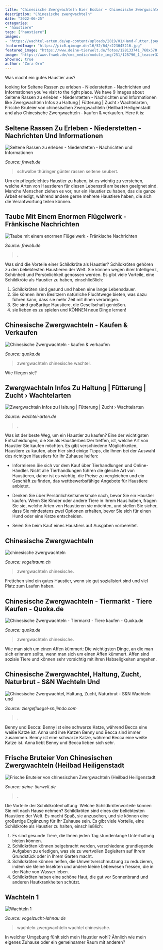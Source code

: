 ```yaml
---
title: "Chinesische Zwergwachteln Eier Essbar ~ Chinesische Zwergwachteln"
description: "Chinesische zwergwachteln"
date: "2022-06-25"
categories:
- "haustiere"
tags: ["haustiere"]
images:
- "https://wachtel-arten.de/wp-content/uploads/2019/01/Hand-Futter.jpeg"
featuredImage: "https://pic0.qimage.de/16/52/64/r223645216.jpg"
featured_image: "https://www.deine-tierwelt.de/fotos/128133741_760x570.jpg"
image: "https://www.fnweb.de/cms_media/module_img/251/125796_1_teaser320r132_img_00453745.jpg"
ShowToc: true
author: "Zora Orn"
---
```



Was macht ein gutes Haustier aus?

	

		
looking for Seltene Rassen zu erleben - Niederstetten - Nachrichten und Informationen you've visit to the right place. We have 9 Images about Seltene Rassen zu erleben - Niederstetten - Nachrichten und Informationen like Zwergwachteln Infos zu Haltung | Fütterung | Zucht › Wachtelarten, Frische Bruteier von chinesischen Zwergwachteln (Heilbad Heiligenstadt and also Chinesische Zwergwachteln - kaufen &amp; verkaufen. Here it is:
		
    
## Seltene Rassen Zu Erleben - Niederstetten - Nachrichten Und Informationen

<img loading=lazy src="https://www.fnweb.de/cms_media/module_img/251/125796_1_teaser320r132_img_00453745.jpg" onerror="this.onerror=null;this.src='https://tse2.mm.bing.net/th?id=OIP.ugy5c_uMQJaXWpAnKTjxpAAAAA&amp;pid=15.1';" alt="Seltene Rassen zu erleben - Niederstetten - Nachrichten und Informationen">

_Source: fnweb.de_

>schwalbe thüringer günter rassen seltene seubert. 

	

Um ein pflegeleichtes Haustier zu haben, ist es wichtig zu verstehen, welche Arten von Haustieren für diesen Lebensstil am besten geeignet sind. Manche Menschen ziehen es vor, nur ein Haustier zu haben, das die ganze Arbeit erledigt, während andere gerne mehrere Haustiere haben, die sich die Verantwortung teilen können.

    
## Taube Mit Einem Enormen Flügelwerk - Fränkische Nachrichten

<img loading=lazy src="https://www.fnweb.de/cms_media/module_img/663/331745_1_nocroparticledetail_img_01388375.jpg" onerror="this.onerror=null;this.src='https://tse4.mm.bing.net/th?id=OIP.ehWVyqDiab4nzedKgsn30gHaE9&amp;pid=15.1';" alt="Taube mit einem enormen Flügelwerk - Fränkische Nachrichten">

_Source: fnweb.de_

>. 

	

Was sind die Vorteile einer Schildkröte als Haustier?
Schildkröten gehören zu den beliebtesten Haustieren der Welt. Sie können wegen ihrer Intelligenz, Schönheit und Persönlichkeit genossen werden. Es gibt viele Vorteile, eine Schildkröte als Haustier zu haben, einschließlich:
1) Schildkröten sind gesund und haben eine lange Lebensdauer.
2) Sie können ihren Besitzern natürliche Fluchtwege bieten, was dazu führen kann, dass sie mehr Zeit mit ihnen verbringen.
3) Sie sind großartige Haustiere, die Gesellschaft genießen.
4) sie lieben es zu spielen und KÖNNEN neue Dinge lernen!

    
## Chinesische Zwergwachteln - Kaufen &amp; Verkaufen

<img loading=lazy src="https://pic0.qimage.de/53/10/32/s244321053.jpg" onerror="this.onerror=null;this.src='https://tse2.mm.bing.net/th?id=OIP.XMwiUpaq6dixkI3svSn8fwAAAA&amp;pid=15.1';" alt="Chinesische Zwergwachteln - kaufen &amp; verkaufen">

_Source: quoka.de_

>zwergwachteln chinesische wachtel. 

	

Wie fliegen sie?

    
## Zwergwachteln Infos Zu Haltung | Fütterung | Zucht › Wachtelarten

<img loading=lazy src="https://wachtel-arten.de/wp-content/uploads/2019/01/Hand-Futter.jpeg" onerror="this.onerror=null;this.src='https://tse1.mm.bing.net/th?id=OIP.WjlstWmCDzkSGMIunK5EYAHaFj&amp;pid=15.1';" alt="Zwergwachteln Infos zu Haltung | Fütterung | Zucht › Wachtelarten">

_Source: wachtel-arten.de_

>. 

	

Was ist der beste Weg, um ein Haustier zu kaufen?
Eine der wichtigsten Entscheidungen, die Sie als Haustierbesitzer treffen, ist, welche Art von Haustier Sie kaufen möchten. Es gibt verschiedene Möglichkeiten, Haustiere zu kaufen, aber hier sind einige Tipps, die Ihnen bei der Auswahl des richtigen Haustiers für Ihr Zuhause helfen:
- Informieren Sie sich vor dem Kauf über Tierhandlungen und Online-Händler. Nicht alle Tierhandlungen führen die gleiche Art von Haustieren, daher ist es wichtig, die Preise zu vergleichen und ein Geschäft zu finden, das wettbewerbsfähige Angebote für Haustiere anbietet.

- Denken Sie über Persönlichkeitsmerkmale nach, bevor Sie ein Haustier kaufen. Wenn Sie Kinder oder andere Tiere in Ihrem Haus haben, fragen Sie sie, welche Arten von Haustieren sie möchten, und stellen Sie sicher, dass Sie mindestens zwei Optionen erhalten, bevor Sie sich für einen Hund oder eine Katze entscheiden.

- Seien Sie beim Kauf eines Haustiers auf Ausgaben vorbereitet.

    
## Chinesische Zwergwachteln

<img loading=lazy src="http://www.vogeltraum.ch/index_htm_files/7.jpg" onerror="this.onerror=null;this.src='https://tse1.mm.bing.net/th?id=OIP.pAKe5K11wau_6v1-y-FTjQAAAA&amp;pid=15.1';" alt="chinesische zwergwachteln">

_Source: vogeltraum.ch_

>zwergwachteln chinesische. 

	

Frettchen sind ein gutes Haustier, wenn sie gut sozialisiert sind und viel Platz zum Laufen haben.

    
## Chinesische Zwergwachteln - Tiermarkt - Tiere Kaufen - Quoka.de

<img loading=lazy src="https://pic0.qimage.de/16/52/64/r223645216.jpg" onerror="this.onerror=null;this.src='https://tse1.mm.bing.net/th?id=OIP.HGUSlGYd11-ZQ6OnikaPFAAAAA&amp;pid=15.1';" alt="Chinesische Zwergwachteln - Tiermarkt - Tiere kaufen - Quoka.de">

_Source: quoka.de_

>zwergwachteln chinesische. 

	

Wie man sich um einen Affen kümmert: Die wichtigsten Dinge, an die man sich erinnern sollte, wenn man sich um einen Affen kümmert.
Affen sind soziale Tiere und können sehr vorsichtig mit ihren Habseligkeiten umgehen.

    
## Chinesische Zwergwachtel, Haltung, Zucht, Naturbrut - S&amp;N Wachteln Und

<img loading=lazy src="https://image.jimcdn.com/app/cms/image/transf/none/path/s288646dd2e6dccb5/image/ic0e99bfb16795391/version/1573204059/image.jpg" onerror="this.onerror=null;this.src='https://tse2.mm.bing.net/th?id=OIP.vabePTmOu_DS1yeaJ_9iggHaHa&amp;pid=15.1';" alt="Chinesische Zwergwachtel, Haltung, Zucht, Naturbrut - S&amp;N Wachteln und">

_Source: ziergefluegel-sn.jimdo.com_

>. 

	

Benny und Becca: Benny ist eine schwarze Katze, während Becca eine weiße Katze ist.
Anna und ihre Katzen Benny und Becca sind immer zusammen. Benny ist eine schwarze Katze, während Becca eine weiße Katze ist. Anna liebt Benny und Becca lieben sich sehr.

    
## Frische Bruteier Von Chinesischen Zwergwachteln (Heilbad Heiligenstadt

<img loading=lazy src="https://www.deine-tierwelt.de/fotos/128133741_760x570.jpg" onerror="this.onerror=null;this.src='https://tse4.mm.bing.net/th?id=OIP._6YbSwCLaYDx29yhHQxcSAHaFj&amp;pid=15.1';" alt="Frische Bruteier von chinesischen Zwergwachteln (Heilbad Heiligenstadt">

_Source: deine-tierwelt.de_

>. 

	

Die Vorteile der Schildkrötenhaltung: Welche Schildkrötenvorteile können Sie mit nach Hause nehmen?
Schildkröten sind eines der beliebtesten Haustiere der Welt. Es macht Spaß, sie anzusehen, und sie können eine großartige Ergänzung für Ihr Zuhause sein. Es gibt viele Vorteile, eine Schildkröte als Haustier zu halten, einschließlich:
1. Es sind gesunde Tiere, die Ihnen jeden Tag stundenlange Unterhaltung bieten können.
2. Schildkröten können beigebracht werden, verschiedene grundlegende Aufgaben zu erledigen, was sie zu wertvollen Begleitern auf Ihrem Grundstück oder in Ihrem Garten macht.
3. Schildkröten können helfen, die Umweltverschmutzung zu reduzieren, indem sie kleine Insekten und andere kleine Lebewesen fressen, die in der Nähe von Wasser leben.
4. Schildkröten haben eine schöne Haut, die gut vor Sonnenbrand und anderen Hautkrankheiten schützt.

    
## Wachteln 1

<img loading=lazy src="http://www.vogelzucht-lahnau.de/seite12.jpg" onerror="this.onerror=null;this.src='https://tse3.mm.bing.net/th?id=OIP.0v203pzM11VHZqjs129LLAHaF-&amp;pid=15.1';" alt="Wachteln 1">

_Source: vogelzucht-lahnau.de_

>wachteln zwergwachteln wachtel chinesische. 

	

In welcher Umgebung fühlt sich mein Haustier wohl? Ähnlich wie mein eigenes Zuhause oder ein gemeinsamer Raum mit anderen?


